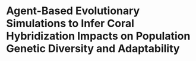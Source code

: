 # Agent-Based Evolutionary Simulations to Infer Coral Hybridization Impacts on Population Genetic Diversity and Adaptability
